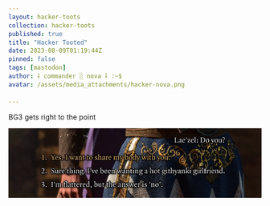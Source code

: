 ```yaml
---
layout: hacker-toots
collection: hacker-toots
published: true
title: "Hacker Tooted"
date: 2023-08-09T01:19:44Z
pinned: false
tags: [mastodon]
author: ⸸ commander ░ nova ⸸ :~$
avatar: /assets/media_attachments/hacker-nova.png

---
```


<p>BG3 gets right to the point</p>

![media](/assets/media_attachments/files/110/857/026/472/781/336/original/b8c5521b305a27fc.png)

